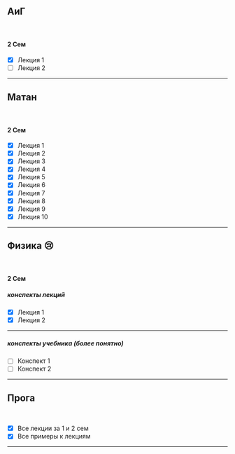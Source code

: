 ## АиГ

<br>

#### 2 Сем

- [x] Лекция 1
- [ ] Лекция 2
    <br>
<hr>

## Матан

<br>

#### 2 Сем

- [x] Лекция 1
- [x] Лекция 2
- [x] Лекция 3
- [x] Лекция 4
- [x] Лекция 5
- [x] Лекция 6
- [x] Лекция 7
- [x] Лекция 8
- [x] Лекция 9
- [x] Лекция 10
      <br>

<hr>

## Физика 😢

<br>

#### 2 Сем

##### конспекты лекций

- [x] Лекция 1
- [x] Лекция 2
    <br>
<hr>

##### конспекты учебника (более понятно)

- [ ] Конспект 1
- [ ] Конспект 2
    <br>
<hr>

## Прога

<br>

- [x] Все лекции за 1 и 2 сем
- [x] Все примеры к лекциям
    <br>
<hr>
